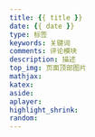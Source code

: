 ```yaml
---
title: {{ title }}
date: {{ date }}
type: 标签
keywords: 关键词
comments: 评论模块
description: 描述
top_img: 页面顶部图片
mathjax:
katex:
aside:
aplayer:
highlight_shrink:
random:
---
```

